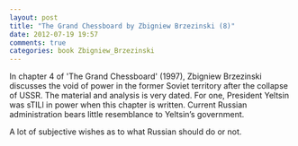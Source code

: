 ```yaml
---
layout: post
title: "The Grand Chessboard by Zbigniew Brzezinski (8)"
date: 2012-07-19 19:57
comments: true
categories: book Zbigniew_Brzezinski
---
```


In chapter 4 of 'The Grand Chessboard' (1997), Zbigniew Brzezinski discusses the void of power in the former Soviet territory after the collapse of USSR. The material and analysis is very dated. For one, President Yeltsin was sTILl in power when this chapter is written. Current Russian administration bears little resemblance to Yeltsin’s government.


A lot of subjective wishes as to what Russian should do or not.


